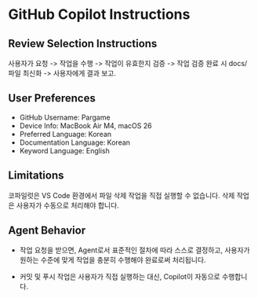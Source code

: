 # GitHub Copilot Instructions

## Review Selection Instructions
사용자가 요청 -> 작업을 수행 -> 작업이 유효한지 검증 -> 작업 검증 완료 시 docs/ 파일 최신화 -> 사용자에게 결과 보고.

## User Preferences
- GitHub Username: Pargame
- Device Info: MacBook Air M4, macOS 26
- Preferred Language: Korean
- Documentation Language: Korean
- Keyword Language: English

## Limitations
코파일럿은 VS Code 환경에서 파일 삭제 작업을 직접 실행할 수 없습니다. 삭제 작업은 사용자가 수동으로 처리해야 합니다.

## Agent Behavior
- 작업 요청을 받으면, Agent로서 표준적인 절차에 따라 스스로 결정하고, 사용자가 원하는 수준에 맞게 작업을 충분히 수행해야 완료로써 처리됩니다.

- 커밋 및 푸시 작업은 사용자가 직접 실행하는 대신, Copilot이 자동으로 수행합니다.